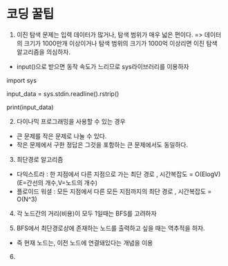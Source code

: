# 코딩 꿀팁 #


1. 이진 탐색 문제는 입력 데이터가 많거나, 탐색 범위가 매우 넓은 편이다. => 데이터의 크기가 1000만개 이상이거나 탐색 범위의 크기가 1000억 이상리면 이진 탐색 알고리즘을 의심하자.
- input()으로 받으면 동작 속도가 느리므로 sys라이브러리를 이용하자

import sys 

input_data = sys.stdin.readline().rstrip()

print(input_data)


2. 다이나믹 프로그래밍을 사용할 수 있는 경우
- 큰 문제를 작은 문제로 나눌 수 있다.
- 작은 문제에서 구한 정답은 그것을 포함하는 큰 문제에서도 동일하다.



3. 최단경로 알고리즘
- 다익스트라 : 한 지점에서 다른 지점으로 가는 최단 경로 , 시간복잡도 = O(ElogV) (E=간선의 개수,V=노드의 개수)
- 플로이드 워셜 : 모든 지점에서 다른 모든 지점까지의 최단 경로 , 시간복잡도 = O(N^3)


4. 각 노드간의 거리(비용)이 모두 1일때는 BFS를 고려하자

5. BFS에서 최단경로상에 존재하는 노드를 출력하고 싶을 때는 역추적을 하자.
- 즉 현재 노드는, 이전 노드에 연결돼있다는 개념을 이용

6.
